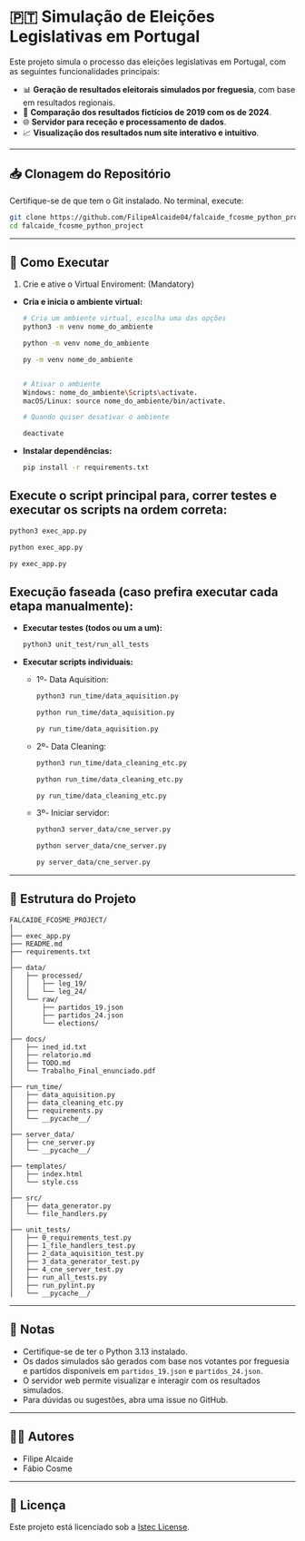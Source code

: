 # 🇵🇹 Simulação de Eleições Legislativas em Portugal

Este projeto simula o processo das eleições legislativas em Portugal, com as seguintes funcionalidades principais:

- 📊 **Geração de resultados eleitorais simulados por freguesia**, com base em resultados regionais.
- 🔁 **Comparação dos resultados fictícios de 2019 com os de 2024**.
- 🌐 **Servidor para receção e processamento de dados**.
- 📈 **Visualização dos resultados num site interativo e intuitivo**.

---

## 📥 Clonagem do Repositório

Certifique-se de que tem o Git instalado. No terminal, execute:

```bash
git clone https://github.com/FilipeAlcaide04/falcaide_fcosme_python_project
cd falcaide_fcosme_python_project

```

---

## 🐍 Como Executar

1. Crie e ative o Virtual Enviroment: (Mandatory)
- **Cria e inicia o ambiente virtual:**
    ```bash
    # Cria um ambiente virtual, escolha uma das opções
    python3 -m venv nome_do_ambiente

    python -m venv nome_do_ambiente

    py -m venv nome_do_ambiente


    # Ativar o ambiente
    Windows: nome_do_ambiente\Scripts\activate.
    macOS/Linux: source nome_do_ambiente/bin/activate.

    # Quando quiser desativar o ambiente

    deactivate
    ```

- **Instalar dependências:**
    ```bash
    pip install -r requirements.txt 
    ```

## Execute o script principal para, correr testes e executar os scripts na ordem correta:
```bash
python3 exec_app.py

python exec_app.py

py exec_app.py
```

## Execução faseada (caso prefira executar cada etapa manualmente):

- **Executar testes (todos ou um a um):**
    ```bash
    python3 unit_test/run_all_tests
    ```

- **Executar scripts individuais:**
    - 1º- Data Aquisition:
        ```bash
        python3 run_time/data_aquisition.py

        python run_time/data_aquisition.py

        py run_time/data_aquisition.py
        ```
    - 2º- Data Cleaning:
        ```bash
        python3 run_time/data_cleaning_etc.py

        python run_time/data_cleaning_etc.py

        py run_time/data_cleaning_etc.py
        ```
    - 3º- Iniciar servidor:
        ```bash
        python3 server_data/cne_server.py

        python server_data/cne_server.py

        py server_data/cne_server.py
        ```

---

## 📁 Estrutura do Projeto

```
FALCAIDE_FCOSME_PROJECT/
│
├── exec_app.py
├── README.md
├── requirements.txt
│
├── data/
│   ├── processed/
│   │   ├── leg_19/
│   │   └── leg_24/
│   └── raw/
│       ├── partidos_19.json
│       ├── partidos_24.json
│       └── elections/
│
├── docs/
│   ├── ined_id.txt
│   ├── relatorio.md
│   ├── TODO.md
│   └── Trabalho_Final_enunciado.pdf
│
├── run_time/
│   ├── data_aquisition.py
│   ├── data_cleaning_etc.py
│   ├── requirements.py
│   └── __pycache__/
│
├── server_data/
│   ├── cne_server.py
│   └── __pycache__/
│
├── templates/
│   ├── index.html
│   └── style.css
│
├── src/
│   ├── data_generator.py
│   └── file_handlers.py
│
├── unit_tests/
│   ├── 0_requirements_test.py
│   ├── 1_file_handlers_test.py
│   ├── 2_data_aquisition_test.py
│   ├── 3_data_generator_test.py
│   ├── 4_cne_server_test.py
│   ├── run_all_tests.py
│   ├── run_pylint.py
│   └── __pycache__/
```

---

## 📝 Notas

- Certifique-se de ter o Python 3.13 instalado.
- Os dados simulados são gerados com base nos votantes por freguesia e partidos disponíveis em `partidos_19.json` e `partidos_24.json`.
- O servidor web permite visualizar e interagir com os resultados simulados.
- Para dúvidas ou sugestões, abra uma issue no GitHub.

---

## 👨‍💻 Autores

- Filipe Alcaide
- Fábio Cosme 

---

## 📄 Licença

Este projeto está licenciado sob a [Istec License](LICENSE).
